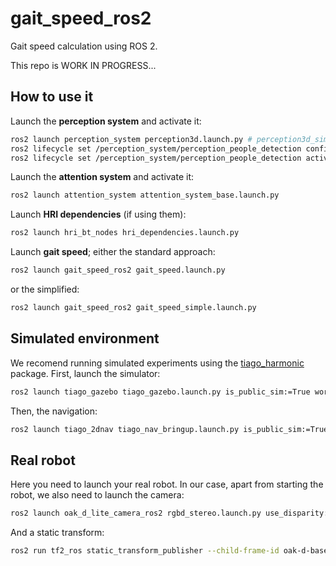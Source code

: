 # gait_speed_ros2

Gait speed calculation using ROS 2.

This repo is WORK IN PROGRESS...

## How to use it

Launch the **perception system** and activate it:
```bash
ros2 launch perception_system perception3d.launch.py # perception3d_sim_kobuki.launch.py / perception3d_sim_tiago.launch.py
ros2 lifecycle set /perception_system/perception_people_detection configure
ros2 lifecycle set /perception_system/perception_people_detection activate
```

Launch the **attention system** and activate it:
```bash
ros2 launch attention_system attention_system_base.launch.py 
```

Launch **HRI dependencies** (if using them):
```bash
ros2 launch hri_bt_nodes hri_dependencies.launch.py
```


Launch **gait speed**; either the standard approach:
```bash
ros2 launch gait_speed_ros2 gait_speed.launch.py
```
or the simplified:
```bash
ros2 launch gait_speed_ros2 gait_speed_simple.launch.py
```

## Simulated environment
We recomend running simulated experiments using the [tiago_harmonic](https://github.com/Tiago-Harmonic/tiago_harmonic.git) package. First, launch the simulator:
```bash
ros2 launch tiago_gazebo tiago_gazebo.launch.py is_public_sim:=True world_name:=house
```
Then, the navigation:
```bash
ros2 launch tiago_2dnav tiago_nav_bringup.launch.py is_public_sim:=True world_name:=small_house
```

## Real robot

Here you need to launch your real robot. In our case, apart from starting the robot, we also need to launch the camera:

```bash
ros2 launch oak_d_lite_camera_ros2 rgbd_stereo.launch.py use_disparity:=False use_lr_raw:=False use_pointcloud:=False
```

And a static transform:
```bash
ros2 run tf2_ros static_transform_publisher --child-frame-id oak-d-base-frame --frame-id base_footprint --x 0.0 --y 0.0 --z 1.0
```
